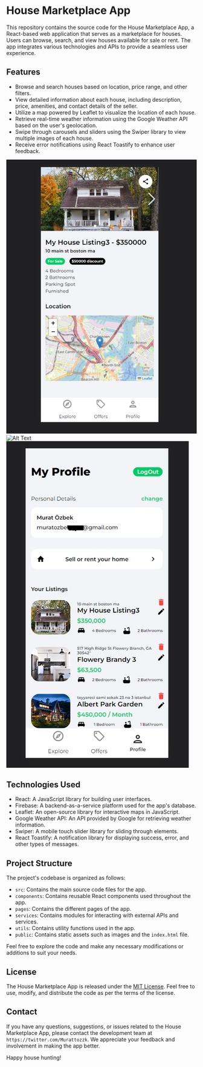 # House Marketplace App

This repository contains the source code for the House Marketplace App, a React-based web application that serves as a marketplace for houses. Users can browse, search, and view houses available for sale or rent. The app integrates various technologies and APIs to provide a seamless user experience.

## Features

- Browse and search houses based on location, price range, and other filters.
- View detailed information about each house, including description, price, amenities, and contact details of the seller.
- Utilize a map powered by Leaflet to visualize the location of each house.
- Retrieve real-time weather information using the Google Weather API based on the user's geolocation.
- Swipe through carousels and sliders using the Swiper library to view multiple images of each house.
- Receive error notifications using React Toastify to enhance user feedback.

![Alt Text](./src/assets/jpg/Capture.PNG)
![Alt Text](./src/assets/jpg/Capture2.PNG)
![Alt Text](./src/assets/jpg/Capture3.PNG)


## Technologies Used

- React: A JavaScript library for building user interfaces.
- Firebase: A backend-as-a-service platform used for the app's database.
- Leaflet: An open-source library for interactive maps in JavaScript.
- Google Weather API: An API provided by Google for retrieving weather information.
- Swiper: A mobile touch slider library for sliding through elements.
- React Toastify: A notification library for displaying success, error, and other types of messages.

## Project Structure

The project's codebase is organized as follows:

- `src`: Contains the main source code files for the app.
- `components`: Contains reusable React components used throughout the app.
- `pages`: Contains the different pages of the app.
- `services`: Contains modules for interacting with external APIs and services.
- `utils`: Contains utility functions used in the app.
- `public`: Contains static assets such as images and the `index.html` file.

Feel free to explore the code and make any necessary modifications or additions to suit your needs.

## License

The House Marketplace App is released under the [MIT License](https://opensource.org/licenses/MIT). Feel free to use, modify, and distribute the code as per the terms of the license.

## Contact

If you have any questions, suggestions, or issues related to the House Marketplace App, please contact the development team at `https://twitter.com/Murattozzk`. We appreciate your feedback and involvement in making the app better.

Happy house hunting!
